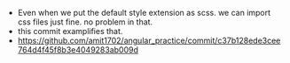 * Even when we put the default style extension as scss. we can import css files just fine. no problem in that.
* this commit examplifies that.
* https://github.com/amit1702/angular_practice/commit/c37b128ede3cee764d4f45f8b3e4049283ab009d
